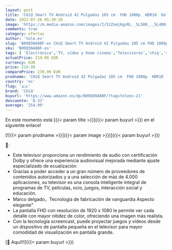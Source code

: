 ```yaml
---
layout: post
title: 'CHiQ Smart TV Android 42 Pulgadas 105 cm  FHD 1080p  HDR10  Dolby Audio  Asistente de Google  sin Marco  Chromecast  Netflix  Youtube  Bluetooth 5.0  HDMIx3  USBx2'
date: 2022-07-26 05:39:20
image: 'https://m.media-amazon.com/images/I/51Znmj6gsRL._SL500_._SL400_.jpg'
comments: true
category: ofertas
author: 'tole.es'
slug: 'B09Q5N48BF-es CHiQ Smart TV Android 42 Pulgadas 105 cm FHD 1080p HDR10...'
sku: 'B09Q5N48BF-es'
tags: [ 'Electrónica','TV, vídeo y home cinema','Televisores','chiq','smart','tv','🇪🇸', ]
actualPrice: 219.99 EUR
currency: EUR
price: 219.99
comparePrice: 239.99 EUR
prodname: 'CHiQ Smart TV Android 42 Pulgadas 105 cm  FHD 1080p  HDR10  Dolby Audio  Asistente de Google  sin Marco  Chromecast  Netflix  Youtube  Bluetooth 5.0  HDMIx3  USBx2'
country: 'es'
flag: '🇪🇸'
brand: 'CHiQ'
buyurl: 'https://www.amazon.es/dp/B09Q5N48BF/?tag=tolees-21'
descuento: '8.33'
average: '254.99'
---
```


En este momento está [{{< param title >}}]({{< param buyurl >}}) en el siguiente enlace!

[![{{< param prodname >}}]({{< param image >}})]({{< param buyurl >}})

🔎:

- Este televisor proporciona un rendimiento de audio con certificación Dolby y ofrece una experiencia audiovisual mejorada mediante ajuste especializado de ecualización
- Gracias a poder acceder a un gran número de proveedores de contenidos autorizados y a una selección de más de 4.000 aplicaciones, su televisor es una consola inteligente integral de programas de TV, películas, ocio, juegos, interacción social y educación.
- Marco delgado，Tecnología de fabricación de vanguardia Aspecto elegante"
- La pantalla FHD con resolución de 1920 x 1080 le permite ver cada detalle con mayor nitidez de color, ofreciendo una imagen más realista.
- Con la tecnología screencast, puede proyectar juegos y vídeos desde un dispositivo de pantalla pequeña en el televisor para mayor comodidad de visualización en pantalla grande.

[🛒 Aquí!!!]({{< param buyurl >}})
